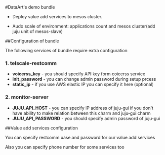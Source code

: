 #DataArt's demo bundle

* Deploy value add services to mesos cluster.

* Audo scale of environment: applications count and mesos cluster(add juju unit of mesos-slave)

##Configuration of bundle

The following services of bundle require extra configuration

### 1. telscale-restcomm
- **voicerss_key** - you should specify API key form coicerss service
- **init_password** - you can change admin password during setup prcess
- **static_ip** - if you use AWS elastic IP you can specify it here (optional)

### 2. monitor-server
- **JUJU_API_HOST** - you can specify IP address of juju-gui if you don't have ability to make relation between this charm and juju-gui charm
- **JUJU_API_PASSWORD**  - you should specify admin password of juju-gui

##Value add services configuration

You can specify restcomm uase and password for our value add services 

Also you can specify phone number for some services too
